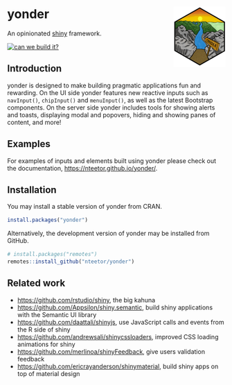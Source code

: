 # yonder <img src="man/figures/logo.png" align="right" width=120 height=139 alt=""/>

An opinionated [shiny](https://github.com/rstudio/shiny) framework.

[![can we build it?](https://travis-ci.org/nteetor/yonder.svg?branch=master)](https://travis-ci.org/nteetor/yonder)

## Introduction

yonder is designed to make building pragmatic applications fun and rewarding. On
the UI side yonder features new reactive inputs such as `navInput()`,
`chipInput()` and `menuInput()`, as well as the latest Bootstrap components. On
the server side yonder includes tools for showing alerts and toasts, displaying
modal and popovers, hiding and showing panes of content, and more!

## Examples

For examples of inputs and elements built using yonder please check out
the documentation, https://nteetor.github.io/yonder/.

## Installation

You may install a stable version of yonder from CRAN.

```R
install.packages("yonder")
```

Alternatively, the development version of yonder may be installed from GitHub.

```R
# install.packages("remotes")
remotes::install_github("nteetor/yonder")
```

## Related work

* https://github.com/rstudio/shiny, the big kahuna
* https://github.com/Appsilon/shiny.semantic, build shiny applications with the
  Semantic UI library
* https://github.com/daattali/shinyjs, use JavaScript calls and events from the
  R side of shiny
* https://github.com/andrewsali/shinycssloaders, improved CSS loading animations
  for shiny
* https://github.com/merlinoa/shinyFeedback, give users validation feedback
* https://github.com/ericrayanderson/shinymaterial, build shiny apps on top of material design
